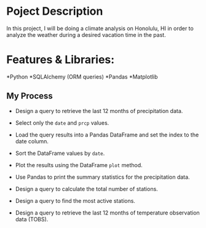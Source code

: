 # Poject Description

In this project, I will be doing a climate analysis on Honolulu, HI in order to analyze the weather during a desired vacation time in the past. 

# Features & Libraries:

*Python
*SQLAlchemy (ORM queries)
*Pandas
*Matplotlib

## My Process 

* Design a query to retrieve the last 12 months of precipitation data.

* Select only the `date` and `prcp` values.

* Load the query results into a Pandas DataFrame and set the index to the date column.

* Sort the DataFrame values by `date`.

* Plot the results using the DataFrame `plot` method.

* Use Pandas to print the summary statistics for the precipitation data.

* Design a query to calculate the total number of stations.

* Design a query to find the most active stations.

* Design a query to retrieve the last 12 months of temperature observation data (TOBS).

